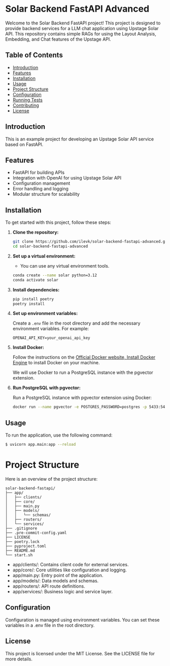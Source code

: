 # Solar Backend FastAPI Advanced

Welcome to the Solar Backend FastAPI project! This project is designed to provide backend services for a LLM chat application using Upstage Solar API.
This repository contains simple RAGs for using the Layout Analysis, Embedding, and Chat features of the Upstage API.

## Table of Contents

- [Introduction](#introduction)
- [Features](#features)
- [Installation](#installation)
- [Usage](#usage)
- [Project Structure](#project-structure)
- [Configuration](#configuration)
- [Running Tests](#running-tests)
- [Contributing](#contributing)
- [License](#license)

## Introduction

This is an example project for developing an Upstage Solar API service based on FastAPI.

## Features

- FastAPI for building APIs
- Integration with OpenAI for using Upstage Solar API
- Configuration management
- Error handling and logging
- Modular structure for scalability

## Installation

To get started with this project, follow these steps:

1. **Clone the repository:**

    ```sh
    git clone https://github.com/ilevk/solar-backend-fastapi-advanced.git
    cd solar-backend-fastapi-advanced
    ```

2. **Set up a virtual environment:**
    - You can use any virtual environment tools.
    ```sh
    conda create --name solar python=3.12
    conda activate solar
    ```

3. **Install dependencies:**

    ```sh
    pip install poetry
    poetry install
    ```

4. **Set up environment variables:**

    Create a `.env` file in the root directory and add the necessary environment variables. For example:

    ```env
    OPENAI_API_KEY=your_openai_api_key
    ```

5. **Install Docker:**

    Follow the instructions on the [Official Docker website, Install Docker Engine](https://docs.docker.com/engine/install/) to install Docker on your machine.

    We will use Docker to run a PostgreSQL instance with the pgvector extension.

6. **Run PostgreSQL with pgvector:**

    Run a PostgreSQL instance with pgvector extension using Docker:

    ```sh
    docker run --name pgvector -e POSTGRES_PASSWORD=postgres -p 5433:5432 -h localhost -d pgvector/pgvector:pg15
    ```

## Usage

To run the application, use the following command:

```sh
$ uvicorn app.main:app --reload
```

# Project Structure
Here is an overview of the project structure:

```
solar-backend-fastapi/
├── app/
│   ├── clients/
│   ├── core/
│   ├── main.py
│   ├── models/
│   │   └── schemas/
│   ├── routers/
│   └── services/
├── .gitignore
├── .pre-commit-config.yaml
├── LICENSE
├── poetry.lock
├── pyproject.toml
├── README.md
└── start.sh
```

- app/clients/: Contains client code for external services.
- app/core/: Core utilities like configuration and logging.
- app/main.py: Entry point of the application.
- app/models/: Data models and schemas.
- app/routers/: API route definitions.
- app/services/: Business logic and service layer.

## Configuration
Configuration is managed using environment variables. You can set these variables in a .env file in the root directory.


## License
This project is licensed under the MIT License. See the LICENSE file for more details.
